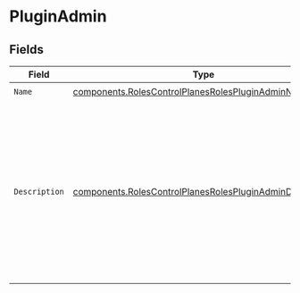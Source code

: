# PluginAdmin


## Fields

| Field                                                                                                                                            | Type                                                                                                                                             | Required                                                                                                                                         | Description                                                                                                                                      | Example                                                                                                                                          |
| ------------------------------------------------------------------------------------------------------------------------------------------------ | ------------------------------------------------------------------------------------------------------------------------------------------------ | ------------------------------------------------------------------------------------------------------------------------------------------------ | ------------------------------------------------------------------------------------------------------------------------------------------------ | ------------------------------------------------------------------------------------------------------------------------------------------------ |
| `Name`                                                                                                                                           | [components.RolesControlPlanesRolesPluginAdminName](../../models/components/rolescontrolplanesrolespluginadminname.md)                           | :heavy_check_mark:                                                                                                                               | N/A                                                                                                                                              |                                                                                                                                                  |
| `Description`                                                                                                                                    | [components.RolesControlPlanesRolesPluginAdminDescription](../../models/components/rolescontrolplanesrolespluginadmindescription.md)             | :heavy_check_mark:                                                                                                                               | Can configure plugins at any scope (global, Service, Route, or Consumer) within a Control Plane Group. Also has write access to plugin partials. | This role grants full write access to administer plugins.                                                                                        |